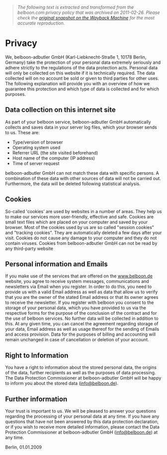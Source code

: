 > *The following text is extracted and transformed from the belboon.com privacy policy that was archived on 2011-02-26. Please check the [original snapshot on the Wayback Machine](https://web.archive.org/web/20110226001303id_/http%3A//www.belboon.com/en/privacy.html) for the most accurate reproduction.*

# Privacy

We, belboon-adbutler GmbH (Karl-Liebknecht-Straße 1, 10178 Berlin, Germany) take the protection of your personal data extremely seriously and adhere strictly to the regulations of the data protection acts. Personal data will only be collected on this website if it is technically required. The data collected will on no account be sold or given to third parties for other uses. The following explanation will provide you with an overview of how we guarantee this protection and which type of data is collected and for which purposes.

## Data collection on this internet site

As part of your belboon service, belboon-adbutler GmbH automatically collects and saves data in your server log files, which your browser sends to us. These are:

  * Type/version of browser 
  * Operating system used 
  * Referrer URL (the site visited beforehand) 
  * Host name of the computer (IP address) 
  * Time of server request 



  
belboon-adbutler GmbH can not match these data with specific persons. A combination of these data with other sources of data will not be carried out. Furthermore, the data will be deleted following statistical analysis.

## Cookies

So-called 'cookies' are used by websites in a number of areas. They help us to make our services more user-friendly, effective and safe. Cookies are small text files which are placed on your computer and saved by your browser. Most of the cookies used by us are so called "session cookies" and "tracking cookies". They are automatically deleted a few days after your visit. Cookies do not cause any damage to your computer and they do not contain viruses. Cookies from belboon-adbutler GmbH can not be read by any third-party website

## Personal information and Emails

If you make use of the services that are offered on the www.belboon.de website, you agree to receive system messages, communications and newsletters via Email when you register. In order to do this, you need to provide us with a valid Email address as well as data that allow us to verify that you are the owner of the stated Email address or that its owner agrees to receive the newsletter. If you register with belboon you consent to the storage of your personal data, which you have provided to us via the respective forms for the purpose of the conclusion of the contract and for the use of belboon services. No further data will be collected in addition to this. At any given time, you can cancel the agreement regarding storage of your data, Email address as well as usage thereof for the sending of Emails and access provision. Data for the purposes of billing and accounting will remain unchanged in case of cancellation or deletion of your account.

## Right to Information

You have a right to information about the stored personal data, the origins of the data, further recipients as well as the purposes of data processing. The Data Protection Commissioner at belboon-adbutler GmbH will be happy to inform you about the stored data (info@belboon.de).

## Further information

Your trust is important to us. We will be pleased to answer your questions regarding the processing of your personal data at any time. If you have any questions that have not been answered by this data protection declaration, or if you wish to receive more detailed information, please contact the Data Protection Commissioner at belboon-adbutler GmbH (info@belboon.de) at any time. 

Berlin, 01.01.2009
